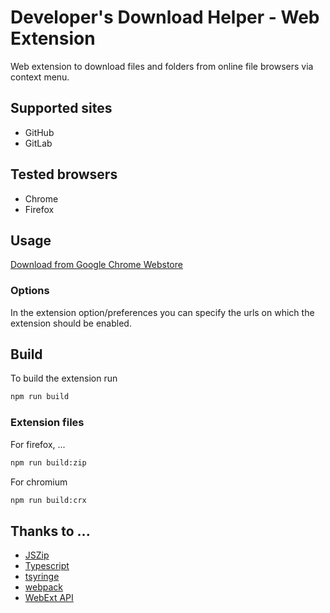 # Developer's Download Helper - Web Extension
Web extension to download files and folders from online file browsers via context menu.

## Supported sites
* GitHub
* GitLab

## Tested browsers
* Chrome
* Firefox

## Usage
[Download from Google Chrome Webstore](https://chrome.google.com/webstore/detail/github-download-helper/apchbjkblfhmkohghpnhidldebmpmjnn)

### Options
In the extension option/preferences you can specify the urls on which the extension should be enabled.

## Build
To build the extension run
```sh
npm run build
```

### Extension files
For firefox, ...
```sh
npm run build:zip
```

For chromium
```sh
npm run build:crx
```

## Thanks to ...
* [JSZip](https://github.com/Stuk/jszip)
* [Typescript](https://github.com/microsoft/TypeScript)
* [tsyringe](https://github.com/microsoft/tsyringe)
* [webpack](https://github.com/webpack/webpack)
* [WebExt API](https://github.com/Lusito/webextension-polyfill-ts)
